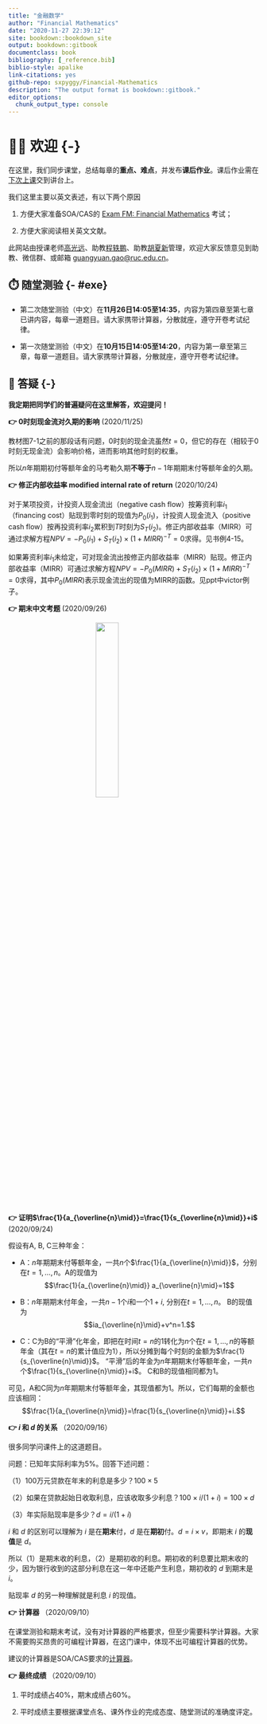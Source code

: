```yaml
--- 
title: "金融数学"
author: "Financial Mathematics"
date: "2020-11-27 22:39:12"
site: bookdown::bookdown_site
output: bookdown::gitbook
documentclass: book
bibliography: [_reference.bib]
biblio-style: apalike
link-citations: yes
github-repo: sxpyggy/Financial-Mathematics
description: "The output format is bookdown::gitbook."
editor_options: 
  chunk_output_type: console
---
```


# 👨‍🏫 欢迎  {-}

在这里，我们同步课堂，总结每章的**重点、难点**，并发布**课后作业**。课后作业需在<u>下次上课</u>交到讲台上。

我们这里主要以英文表述，有以下两个原因

1. 方便大家准备SOA/CAS的 [Exam FM: Financial Mathematics](https://www.soa.org/education/exam-req/edu-exam-fm-detail/) 考试；

2. 方便大家阅读相关英文文献。

此网站由授课老师<u>高光远</u>、助教<u>程轶鹏</u>、助教<u>胡夏新</u>管理，欢迎大家反馈意见到助教、微信群、或邮箱 <guangyuan.gao@ruc.edu.cn>。

## ⏱️ 随堂测验 {- #exe}

- 第二次随堂测验（中文）在**11月26日14:05至14:35**，内容为第四章至第七章已讲内容，每章一道题目。请大家携带计算器，分散就座，遵守开卷考试纪律。

- 第一次随堂测验（中文）在**10月15日14:05至14:20**，内容为第一章至第三章，每章一道题目。请大家携带计算器，分散就座，遵守开卷考试纪律。

## 🤔 答疑 {-}

**我定期把同学们的普遍疑问在这里解答，欢迎提问！**

**👉  0时刻现金流对久期的影响** (2020/11/25)

教材图7-1之前的那段话有问题，0时刻的现金流虽然$t=0$，但它的存在（相较于0时刻无现金流）会影响价格，进而影响其他时刻的权重。

所以$n$年期期初付等额年金的马考勒久期**不等于**$n-1$年期期末付等额年金的久期。


**👉  修正内部收益率 modified internal rate of return** (2020/10/24)

对于某项投资，计投资人现金流出（negative cash flow）按筹资利率$i_1$（financing cost）贴现到零时刻的现值为$P_0(i_1)$，计投资人现金流入（positive cash flow）按再投资利率$i_2$累积到$T$时刻为$S_T(i_2)$。修正内部收益率（MIRR）可通过求解方程$NPV=-P_0(i_1)+S_T(i_2)\times(1+MIRR)^{-T}=0$求得。见书例4-15。

如果筹资利率$i_1$未给定，可对现金流出按修正内部收益率（MIRR）贴现。修正内部收益率（MIRR）可通过求解方程$NPV=-P_0(MIRR)+S_T(i_2)\times(1+MIRR)^{-T}=0$求得，其中$P_0(MIRR)$表示现金流出的现值为MIRR的函数。见ppt中victor例子。

**👉 期末中文考题** (2020/09/26)

<img src="./plots/english.png" width="30%" style="display: block; margin: auto;" />

**👉 证明$\frac{1}{a_{\overline{n}\mid}}=\frac{1}{s_{\overline{n}\mid}}+i$** (2020/09/24)

假设有A, B, C三种年金：

- A：$n$年期期末付等额年金，一共$n$个$\frac{1}{a_{\overline{n}\mid}}$，分别在$t=1,\ldots,n$。A的现值为$$\frac{1}{a_{\overline{n}\mid}} a_{\overline{n}\mid}=1$$

- B：$n$年期期末付年金，一共$n-1$个$i$和一个$1+i$, 分别在$t=1,\ldots,n$。 B的现值为$$ia_{\overline{n}\mid}+v^n=1.$$

- C：C为B的“平滑”化年金，即把在时间$t=n$的1转化为$n$个在$t=1,\ldots,n$的等额年金（其在$t=n$的累计值应为1），所以分摊到每个时刻的金额为$\frac{1}{s_{\overline{n}\mid}}$。 “平滑”后的年金为$n$年期期末付等额年金，一共$n$个$\frac{1}{s_{\overline{n}\mid}}+i$。 C和B的现值相同都为1。

可见，A和C同为$n$年期期末付等额年金，其现值都为1。所以，它们每期的金额也应该相同：
$$\frac{1}{a_{\overline{n}\mid}}=\frac{1}{s_{\overline{n}\mid}}+i.$$

**👉 $i$ 和 $d$ 的关系** （2020/09/16）

很多同学问课件上的这道题目。

问题：已知年实际利率为5%。回答下述问题：

（1）100万元贷款在年末的利息是多少？$100\times5%$

（2）如果在贷款起始日收取利息，应该收取多少利息？$100\times i/(1+i)=100\times d$

（3）年实际贴现率是多少？$d=i/(1+i)$

$i$ 和 $d$ 的区别可以理解为 $i$ 是在**期末**付，$d$ 是在**期初**付。$d=i\times v$，即期末 $i$ 的**现值**是 $d$。

所以（1）是期末收的利息，（2）是期初收的利息。期初收的利息要比期末收的少，因为银行收到的这部分利息在这一年中还能产生利息，期初收的 $d$ 到期末是 $i$。

贴现率 $d$ 的另一种理解就是利息 $i$ 的现值。


**👉 计算器** （2020/09/10）

在课堂测验和期末考试，没有对计算器的严格要求，但至少需要科学计算器。大家不需要购买昂贵的可编程计算器，在这门课中，体现不出可编程计算器的优势。

建议的计算器是SOA/CAS要求的[计算器](https://www.soa.org/education/exam-req/exam-day-info/edu-id-calculators/)。

**👉 最终成绩** （2020/09/10）

1. 平时成绩占40%，期末成绩占60%。

2. 平时成绩主要根据课堂点名、课外作业的完成态度、随堂测试的准确度评定。
 




